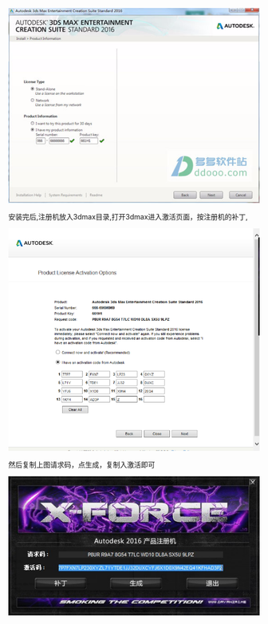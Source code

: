![enter description here][1]

安装完后,注册机放入3dmax目录,打开3dmax进入激活页面，按注册机的补丁,

![enter description here][2]

然后复制上图请求码，点生成，复制入激活即可 

 ![enter description here][3]


  [1]: ./images/1480478716630.jpg "1480478716630.jpg"
  [2]: ./images/1480478917863.jpg "1480478917863.jpg"
  [3]: ./images/1480478903577.jpg "1480478903577.jpg"